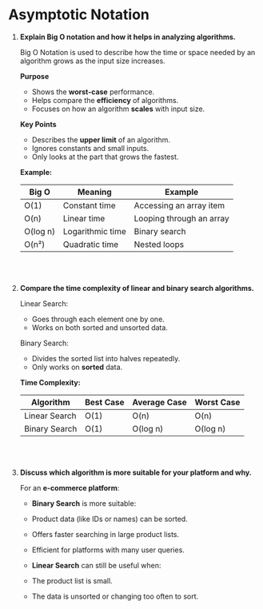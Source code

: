 # Asymptotic Notation

1. **Explain Big O notation and how it helps in analyzing algorithms.**

    Big O Notation is used to describe how the time or space needed by an algorithm grows as the input size increases.

    **Purpose**
    - Shows the **worst-case** performance.
    - Helps compare the **efficiency** of algorithms.
    - Focuses on how an algorithm **scales** with input size.

    **Key Points**
    - Describes the **upper limit** of an algorithm.
    - Ignores constants and small inputs.
    - Only looks at the part that grows the fastest.

    **Example:**

    | Big O     | Meaning             | Example                |
    |-----------|---------------------|------------------------|
    | O(1)      | Constant time        | Accessing an array item |
    | O(n)      | Linear time          | Looping through an array |
    | O(log n)  | Logarithmic time     | Binary search            |
    | O(n²)     | Quadratic time       | Nested loops             |


<br>
<br>

2. **Compare the time complexity of linear and binary search algorithms.**

    Linear Search:
    - Goes through each element one by one.
    - Works on both sorted and unsorted data.

    Binary Search:
    - Divides the sorted list into halves repeatedly.
    - Only works on **sorted** data.

    **Time Complexity:**

    | Algorithm      | Best Case | Average Case | Worst Case |
    |----------------|-----------|--------------|------------|
    | Linear Search  | O(1)      | O(n)         | O(n)       |
    | Binary Search  | O(1)      | O(log n)     | O(log n)   |

<br>
<br>

3. **Discuss which algorithm is more suitable for your platform and why.**

    For an **e-commerce platform**:

    - **Binary Search** is more suitable:
    - Product data (like IDs or names) can be sorted.
    - Offers faster searching in large product lists.
    - Efficient for platforms with many user queries.

    - **Linear Search** can still be useful when:
    - The product list is small.
    - The data is unsorted or changing too often to sort.
